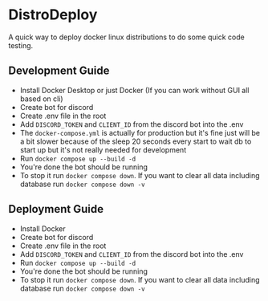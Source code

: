 # DistroDeploy

A quick way to deploy docker linux distributions to do some quick code testing.

## Development Guide

-   Install Docker Desktop or just Docker (If you can work without GUI all based on cli)
-   Create bot for discord
-   Create .env file in the root
-   Add `DISCORD_TOKEN` and `CLIENT_ID` from the discord bot into the .env
-   The `docker-compose.yml` is actually for production but it's fine just will be a bit slower because of the sleep 20 seconds every start to wait db to start up but it's not really needed for development
-   Run `docker compose up --build -d`
-   You're done the bot should be running
-   To stop it run `docker compose down`. If you want to clear all data including database run `docker compose down -v`

## Deployment Guide

-   Install Docker
-   Create bot for discord
-   Create .env file in the root
-   Add `DISCORD_TOKEN` and `CLIENT_ID` from the discord bot into the .env
-   Run `docker compose up --build -d`
-   You're done the bot should be running
-   To stop it run `docker compose down`. If you want to clear all data including database run `docker compose down -v`
